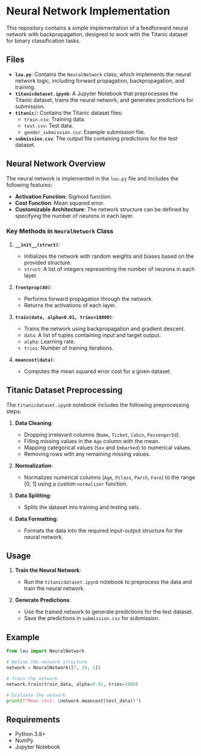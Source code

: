 # Neural Network Implementation

This repository contains a simple implementation of a feedforward neural network with backpropagation, designed to work with the Titanic dataset for binary classification tasks.

## Files

- **`lou.py`**: Contains the `NeuralNetwork` class, which implements the neural network logic, including forward propagation, backpropagation, and training.
- **`titanicdataset.ipynb`**: A Jupyter Notebook that preprocesses the Titanic dataset, trains the neural network, and generates predictions for submission.
- **`titanic/`**: Contains the Titanic dataset files:
  - `train.csv`: Training data.
  - `test.csv`: Test data.
  - `gender_submission.csv`: Example submission file.
- **`submission.csv`**: The output file containing predictions for the test dataset.

## Neural Network Overview

The neural network is implemented in the `lou.py` file and includes the following features:

- **Activation Function**: Sigmoid function.
- **Cost Function**: Mean squared error.
- **Customizable Architecture**: The network structure can be defined by specifying the number of neurons in each layer.

### Key Methods in `NeuralNetwork` Class

1. **`__init__(struct)`**:
   - Initializes the network with random weights and biases based on the provided structure.
   - `struct`: A list of integers representing the number of neurons in each layer.

2. **`frontprop(A0)`**:
   - Performs forward propagation through the network.
   - Returns the activations of each layer.

3. **`train(data, alpha=0.01, tries=10000)`**:
   - Trains the network using backpropagation and gradient descent.
   - `data`: A list of tuples containing input and target output.
   - `alpha`: Learning rate.
   - `tries`: Number of training iterations.

4. **`meancost(data)`**:
   - Computes the mean squared error cost for a given dataset.

## Titanic Dataset Preprocessing

The `titanicdataset.ipynb` notebook includes the following preprocessing steps:

1. **Data Cleaning**:
   - Dropping irrelevant columns (`Name`, `Ticket`, `Cabin`, `PassengerId`).
   - Filling missing values in the `Age` column with the mean.
   - Mapping categorical values (`Sex` and `Embarked`) to numerical values.
   - Removing rows with any remaining missing values.

2. **Normalization**:
   - Normalizes numerical columns (`Age`, `Pclass`, `Parch`, `Fare`) to the range [0, 1] using a custom `normalizer` function.

3. **Data Splitting**:
   - Splits the dataset into training and testing sets.

4. **Data Formatting**:
   - Formats the data into the required input-output structure for the neural network.

## Usage

1. **Train the Neural Network**:
   - Run the `titanicdataset.ipynb` notebook to preprocess the data and train the neural network.

2. **Generate Predictions**:
   - Use the trained network to generate predictions for the test dataset.
   - Save the predictions in `submission.csv` for submission.

## Example

```python
from lou import NeuralNetwork

# Define the network structure
network = NeuralNetwork([7, 10, 1])

# Train the network
network.train(train_data, alpha=0.01, tries=1000)

# Evaluate the network
print(f"Mean cost: {network.meancost(test_data)}")
```

## Requirements

- Python 3.8+
- NumPy
- Jupyter Notebook
